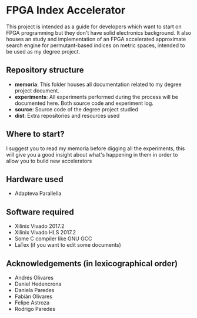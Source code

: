 # FPGA Index Accelerator
This project is intended as a guide for developers which want to start on FPGA programming but they don't have solid electronics background. It also houses an study and implementation of an FPGA accelerated approximate search engine for permutant-based indices on metric spaces, intended to be used as my degree project.

## Repository structure
* **memoria**: This folder houses all documentation related to my degree project document. 
* **experiments**: All experiments performed during the process will be documented here. Both source code and experiment log.
* **source**: Source code of the degree project studied
* **dist**: Extra repositories and resources used

## Where to start?
I suggest you to read my memoria before digging all the experiments, this will give you a good insight about what's happening in them in order to allow you to build new accelerators

## Hardware used
* Adapteva Parallella

## Software required
* Xilinix Vivado 2017.2
* Xilinix Vivado HLS 2017.2
* Some C compiler like GNU GCC
* LaTex (if you want to edit some documents)

## Acknowledgements (in lexicographical order)

* Andrés Olivares
* Daniel Hedencrona
* Daniela Paredes
* Fabián Olivares
* Felipe Astroza
* Rodrigo Paredes